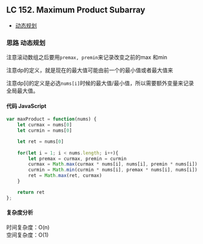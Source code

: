 ## LC 152. Maximum Product Subarray

- [动态规划](#思路-动态规划)

### 思路 动态规划
注意滚动数组之后要用`premax, premin`来记录改变之前的max 和min

注意dp的定义，就是现在的最大值可能由前一个的最小值或者最大值来

注意dp[i]的定义是必选`nums[i]`时候的最大值/最小值，所以需要额外变量来记录全局最大值。
#### 代码 JavaScript

```JavaScript
var maxProduct = function(nums) {
    let curmax = nums[0]
    let curmin = nums[0]

    let ret = nums[0]
   
    for(let i = 1; i < nums.length; i++){
        let premax = curmax, premin = curmin
        curmax = Math.max(curmax * nums[i], nums[i], premin * nums[i])
        curmin = Math.min(curmin * nums[i], premax * nums[i], nums[i])
        ret = Math.max(ret, curmax)
    }

    return ret
};

```

#### 复杂度分析
时间复杂度：O(n) </br>
空间复杂度：O(1)